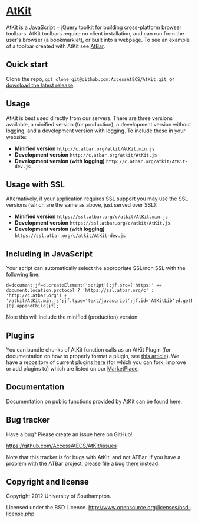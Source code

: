 [AtKit](http://api.atbar.org/)
=================

AtKit is a JavaScript + jQuery toolkit for building cross-platform browser toolbars. AtKit toolbars require no client installation, and can run from the user's browser (a bookmarklet), or built into a webpage. To see an example of a toolbar created with AtKit see [AtBar](http://www.atbar.org/).



Quick start
-----------

Clone the repo, `git clone git@github.com:AccessAtECS/AtKit.git`, or [download the latest release](https://github.com/AccessAtECS/AtKit/zipball/master).


Usage
-----------
AtKit is best used directly from our servers. There are three versions available, a minified version (for production), a development version without logging, and a development version with logging. To include these in your website:

+ **Minified version** `http://c.atbar.org/atkit/AtKit.min.js`
+ **Development version** `http://c.atbar.org/atkit/AtKit.js`
+ **Development version (with logging)** `http://c.atbar.org/atkit/AtKit-dev.js`


Usage with SSL
-----------
Alternatively, if your application requires SSL support you may use the SSL versions (which are the same as above, just served over SSL):

+ **Minified version** `https://ssl.atbar.org/c/atkit/AtKit.min.js`
+ **Development version** `https://ssl.atbar.org/c/atkit/AtKit.js`
+ **Development version (with logging)** `https://ssl.atbar.org/c/atkit/AtKit-dev.js`


Including in JavaScript
------------
Your script can automatically select the appropriate SSL/non SSL with the following line:

```
d=document;jf=d.createElement('script');jf.src=('https:' == document.location.protocol ? 'https://ssl.atbar.org/c' : 'http://c.atbar.org') + '/atkit/AtKit.min.js';jf.type='text/javascript';jf.id='AtKitLib';d.getElementsByTagName('head')[0].appendChild(jf);
```
Note this will include the minified (production) version.


Plugins
------------
You can bundle chunks of AtKit function calls as an AtKit Plugin (for documentation on how to properly format a plugin, see [this article](http://api.atbar.org/Plugins)). We have a repository of current plugins [here](https://github.com/AccessAtECS/AtKitPlugins) (for which you can fork, improve or add plugins to) which are listed on our [MarketPlace](http://marketplace.atbar.org/).


Documentation
------------
Documentation on public functions provided by AtKit can be found [here](http://api.atbar.org/Documentation).


Bug tracker
-----------

Have a bug? Please create an issue here on GitHub!

https://github.com/AccessAtECS/AtKit/issues

Note that this tracker is for bugs with AtKit, and not ATBar. If you have a problem with the ATBar project, please file a bug [there instead](https://github.com/AccessAtECS/ATBar/issues).



Copyright and license
---------------------

Copyright 2012 University of Southampton.

Licensed under the BSD Licence.
http://www.opensource.org/licenses/bsd-license.php
